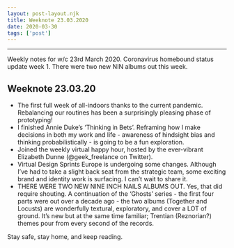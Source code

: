 ```yaml
---
layout: post-layout.njk 
title: Weeknote 23.03.2020
date: 2020-03-30
tags: ['post']
---
```


*****
<!-- Excerpt Start -->
Weekly notes for w/c 23rd March 2020. Coronavirus homebound status update week 1. There were two new NIN albums out this week.<!-- Excerpt End -->

## Weeknote 23.03.20
- The first full week of all-indoors thanks to the current pandemic. Rebalancing our routines has been a surprisingly pleasing phase of prototyping!
- I finished Annie Duke’s ‘Thinking in Bets’. Reframing how I make decisions in both my work and life - awareness of hindsight bias and thinking probabilistically - is going to be a fun exploration.
- Joined the weekly virtual happy hour, hosted by the ever-vibrant Elizabeth Dunne (@geek_freelance on Twitter).
- Virtual Design Sprints Europe is undergoing some changes. Although I’ve had to take a slight back seat from the strategic team, some exciting brand and identity work is surfacing. I can’t wait to share it.
- THERE WERE TWO NEW NINE INCH NAILS ALBUMS OUT. Yes, that did require shouting. A continuation of the ‘Ghosts’ series - the first four parts were out over a decade ago - the two albums (Together and Locusts) are wonderfully textural, exploratory, and cover a LOT of ground. It’s new but at the same time familiar; Trentian (Reznorian?) themes pour from every second of the records.

Stay safe, stay home, and keep reading.